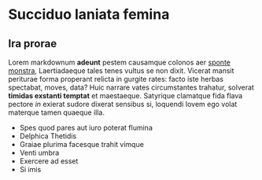 # Succiduo laniata femina

## Ira prorae

Lorem markdownum **adeunt** pestem causamque colonos aer [sponte
monstra](http://sparsaquedives.com/et-dixit), Laertiadaeque tales tenes vultus
se non dixit. Vicerat mansit periturae forma properant relicta in gurgite rates:
facto iste herbas spectabat, moves, data? Huic narrare vates circumstantes
trahatur, solverat **timidas exstanti temptat** et maestaeque. Satyrique
clamatque fida flava pectore *in* exierat sudore dixerat sensibus si, loquendi
Iovem ego volat materque tamen quaeque illa.

- Spes quod pares aut iuro poterat flumina
- Delphica Thetidis
- Graiae plurima facesque trahit vimque
- Venti umbra
- Exercere ad esset
- Si imis
